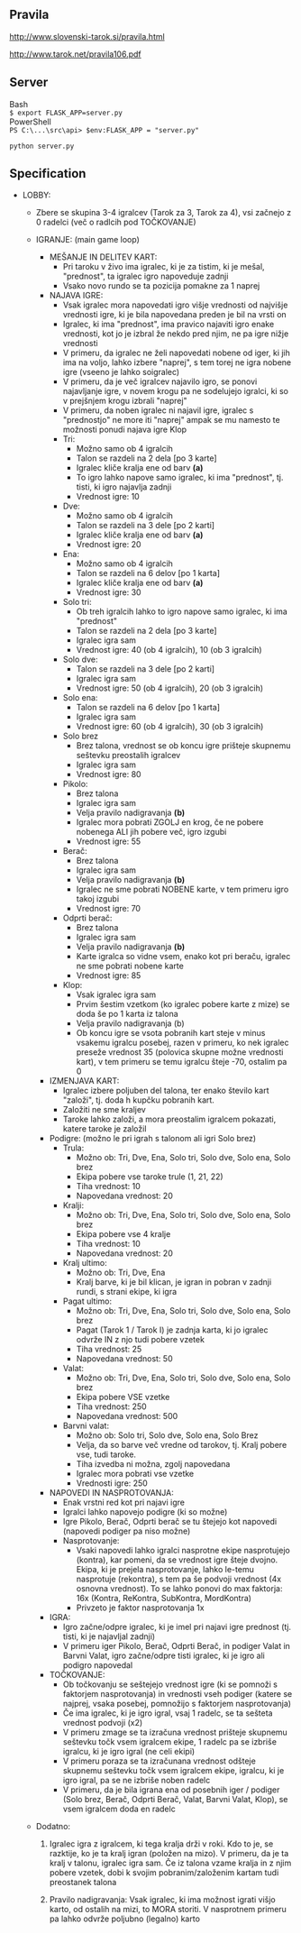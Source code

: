 ## Pravila
http://www.slovenski-tarok.si/pravila.html

http://www.tarok.net/pravila106.pdf

## Server
Bash  
`$ export FLASK_APP=server.py`  
PowerShell  
`PS C:\...\src\api> $env:FLASK_APP = "server.py"`  
  
`python server.py`

## Specification
- LOBBY:
  - Zbere se skupina 3-4 igralcev (Tarok za 3, Tarok za 4), vsi začnejo z 0 radelci (več o radlcih pod TOČKOVANJE)
  - IGRANJE: (main game loop)
    - MEŠANJE IN DELITEV KART:
      - Pri taroku v živo ima igralec, ki je za tistim, ki je mešal, "prednost",
        ta igralec igro napoveduje zadnji
      - Vsako novo rundo se ta pozicija pomakne za 1 naprej
    - NAJAVA IGRE:
      - Vsak igralec mora napovedati igro višje vrednosti od najvišje vrednosti igre, ki je bila napovedana preden je bil na vrsti on
      - Igralec, ki ima "prednost", ima pravico najaviti igro enake vrednosti, kot jo je izbral že nekdo pred njim, ne pa igre nižje vrednosti
      - V primeru, da igralec ne želi napovedati nobene od iger, ki jih ima na voljo, lahko izbere "naprej", s tem torej ne igra nobene igre (vseeno je lahko soigralec)
      - V primeru, da je več igralcev najavilo igro, se ponovi najavljanje igre, v novem krogu pa ne sodelujejo igralci, ki so v prejšnjem krogu izbrali "naprej"
      - V primeru, da noben igralec ni najavil igre, igralec s "prednostjo" ne more iti "naprej" ampak se mu namesto te možnosti ponudi najava igre Klop
      - Tri:
        - Možno samo ob 4 igralcih
        - Talon se razdeli na 2 dela [po 3 karte]
        - Igralec kliče kralja ene od barv **(a)**
        - To igro lahko napove samo igralec, ki ima "prednost", tj. tisti, ki igro najavlja zadnji
        - Vrednost igre: 10
      - Dve:
        - Možno samo ob 4 igralcih
        - Talon se razdeli na 3 dele [po 2 karti]
        - Igralec kliče kralja ene od barv **(a)**
        - Vrednost igre: 20
      - Ena:
        - Možno samo ob 4 igralcih
        - Talon se razdeli na 6 delov [po 1 karta]
        - Igralec kliče kralja ene od barv **(a)**
        - Vrednost igre: 30
      - Solo tri:
        - Ob treh igralcih lahko to igro napove samo igralec, ki ima "prednost"
        - Talon se razdeli na 2 dela [po 3 karte]
        - Igralec igra sam
        - Vrednost igre: 40 (ob 4 igralcih), 10 (ob 3 igralcih)
      - Solo dve:
        - Talon se razdeli na 3 dele [po 2 karti]
        - Igralec igra sam
        - Vrednost igre: 50 (ob 4 igralcih), 20 (ob 3 igralcih)
      - Solo ena:
        - Talon se razdeli na 6 delov [po 1 karta]
        - Igralec igra sam
        - Vrednost igre: 60 (ob 4 igralcih), 30 (ob 3 igralcih)
      - Solo brez
        - Brez talona, vrednost se ob koncu igre prišteje skupnemu seštevku preostalih igralcev
        - Igralec igra sam
        - Vrednost igre: 80
      - Pikolo:
        - Brez talona
        - Igralec igra sam
        - Velja pravilo nadigravanja **(b)**
        - Igralec mora pobrati ZGOLJ en krog, če ne pobere nobenega ALI jih pobere več, igro izgubi
        - Vrednost igre: 55
      - Berač:
        - Brez talona
        - Igralec igra sam
        - Velja pravilo nadigravanja **(b)**
        - Igralec ne sme pobrati NOBENE karte, v tem primeru igro takoj izgubi
        - Vrednost igre: 70
      - Odprti berač:
        - Brez talona
        - Igralec igra sam
        - Velja pravilo nadigravanja **(b)**
        - Karte igralca so vidne vsem, enako kot pri beraču, igralec ne sme pobrati nobene karte
        - Vrednost igre: 85
      - Klop:
        - Vsak igralec igra sam
        - Prvim šestim vzetkom (ko igralec pobere karte z mize) se doda še po 1 karta iz talona
        - Velja pravilo nadigravanja (b)
        - Ob koncu igre se vsota pobranih kart steje v minus vsakemu igralcu posebej, razen v primeru, ko nek igralec preseže vrednost 35 (polovica skupne možne vrednosti kart),
          v tem primeru se temu igralcu šteje -70, ostalim pa 0
    - IZMENJAVA KART:
      - Igralec izbere poljuben del talona, ter enako število kart "založi", tj. doda h kupčku pobranih kart.
      - Založiti ne sme kraljev
      - Taroke lahko založi, a mora preostalim igralcem pokazati, katere taroke je založil
    - Podigre: (možno le pri igrah s talonom ali igri Solo brez)
      - Trula:
        - Možno ob: Tri, Dve, Ena, Solo tri, Solo dve, Solo ena, Solo brez
        - Ekipa pobere vse taroke trule (1, 21, 22)
        - Tiha vrednost: 10
        - Napovedana vrednost: 20
      - Kralji:
        - Možno ob: Tri, Dve, Ena, Solo tri, Solo dve, Solo ena, Solo brez
        - Ekipa pobere vse 4 kralje
        - Tiha vrednost: 10
        - Napovedana vrednost: 20
      - Kralj ultimo:
        - Možno ob: Tri, Dve, Ena
        - Kralj barve, ki je bil klican, je igran in pobran v zadnji rundi, s strani ekipe, ki igra
      - Pagat ultimo:
        - Možno ob: Tri, Dve, Ena, Solo tri, Solo dve, Solo ena, Solo brez
        - Pagat (Tarok 1 / Tarok I) je zadnja karta, ki jo igralec odvrže IN z njo tudi pobere vzetek
        - Tiha vrednost: 25
        - Napovedana vrednost: 50
      - Valat:
        - Možno ob: Tri, Dve, Ena, Solo tri, Solo dve, Solo ena, Solo brez
        - Ekipa pobere VSE vzetke
        - Tiha vrednost: 250
        - Napovedana vrednost: 500
      - Barvni valat: 
        - Možno ob: Solo tri, Solo dve, Solo ena, Solo Brez
        - Velja, da so barve več vredne od tarokov, tj. Kralj pobere vse, tudi taroke.
        - Tiha izvedba ni možna, zgolj napovedana
        - Igralec mora pobrati vse vzetke
        - Vrednosti igre: 250
    - NAPOVEDI IN NASPROTOVANJA:
      - Enak vrstni red kot pri najavi igre
      - Igralci lahko napovejo podigre (ki so možne)
      - Igre Pikolo, Berač, Odprti berač se tu štejejo kot napovedi (napovedi podiger pa niso možne)
      - Nasprotovanje:
        - Vsaki napovedi lahko igralci nasprotne ekipe nasprotujejo (kontra), kar pomeni, da se vrednost igre šteje dvojno. Ekipa, ki je prejela nasprotovanje,
          lahko le-temu nasprotuje (rekontra), s tem pa še podvoji vrednost (4x osnovna vrednost).
          To se lahko ponovi do max faktorja: 16x (Kontra, ReKontra, SubKontra, MordKontra)
        - Privzeto je faktor nasprotovanja 1x
    - IGRA:
      - Igro začne/odpre igralec, ki je imel pri najavi igre prednost (tj. tisti, ki je najavljal zadnji)
      - V primeru iger Pikolo, Berač, Odprti Berač, in podiger Valat in Barvni Valat, igro začne/odpre tisti igralec, ki je igro ali podigro napovedal
    - TOČKOVANJE:
      - Ob točkovanju se seštejejo vrednost igre (ki se pomnoži s faktorjem nasprotovanja)
        in vrednosti vseh podiger (katere se najprej, vsaka posebej, pomnožijo s faktorjem nasprotovanja)
      - Če ima igralec, ki je igro igral, vsaj 1 radelc, se ta sešteta vrednost podvoji (x2)
      - V primeru zmage se ta izračuna vrednost prišteje skupnemu seštevku točk vsem igralcem ekipe, 1 radelc pa se izbriše igralcu, ki je igro igral (ne celi ekipi)
      - V primeru poraza se ta izračunana vrednost odšteje skupnemu seštevku točk vsem igralcem ekipe, igralcu, ki je igro igral, pa se ne izbriše noben radelc
      - V primeru, da je bila igrana ena od posebnih iger / podiger (Solo brez, Berač, Odprti Berač, Valat, Barvni Valat, Klop),
        se vsem igralcem doda en radelc

  - Dodatno:
    1. Igralec igra z igralcem, ki tega kralja drži v roki. Kdo to je, se razktije, ko je ta kralj igran (položen na mizo).
        V primeru, da je ta kralj v talonu, igralec igra sam. Če iz talona vzame kralja in z njim pobere vzetek, dobi k svojim pobranim/založenim
        kartam tudi preostanek talona

    2. Pravilo nadigravanja: Vsak igralec, ki ima možnost igrati višjo karto, od ostalih na mizi, to MORA storiti.
        V nasprotnem primeru pa lahko odvrže poljubno (legalno) karto
